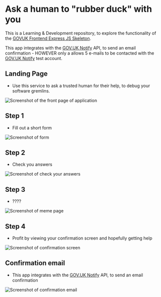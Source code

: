 # Ask a human to "rubber duck" with you

This is a Learning & Development repository, to explore the functionality of the [GOVUK Frontend Express JS Skeleton](https://github.com/ministryofjustice/govuk-frontend-express).

This app integrates with the [GOV.UK Notify](https://www.notifications.service.gov.uk/) API, to send an email confirmation - HOWEVER only a allows 5 e-mails to be contacted with the [GOV.UK Notify](https://www.notifications.service.gov.uk/) test account.

## Landing Page
- Use this service to ask a trusted human for their help, to debug your software gremlins. 

![Screenshot of the front page of application](src/images/frontpage.png)


## Step 1
- Fill out a short form

![Screenshot of form](src/images/step1.png)

## Step 2
- Check you answers

![Screenshot of check your answers](src/images/step2.png)


## Step 3
- ????

![Screenshot of meme page](src/images/step3.png)


## Step 4
- Profit by viewing your confirmation screen and hopefully getting help  

![Screenshot of confirmation screen](src/images/step4.png)

## Confirmation email
- This app integrates with the [GOV.UK Notify](https://www.notifications.service.gov.uk/) API, to send an email confirmation

![Screenshot of confirmation email](src/images/email.png)